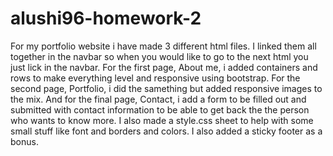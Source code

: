 # alushi96-homework-2

For my portfolio website i have made 3 different html files. I linked them all together in the navbar so when you would like to go to the next html you just lick in the navbar. For the first page, About me, i added containers and rows to make everything level and responsive using bootstrap. For the second page, Portfolio, i did the samething but added responsive images to the mix. And for the final page, Contact, i add a form to be filled out and submitted with contact information to be able to get back the the person who wants to know more. I also made a style.css sheet to help with some small stuff like font and borders and colors. I also added a sticky footer as a bonus.